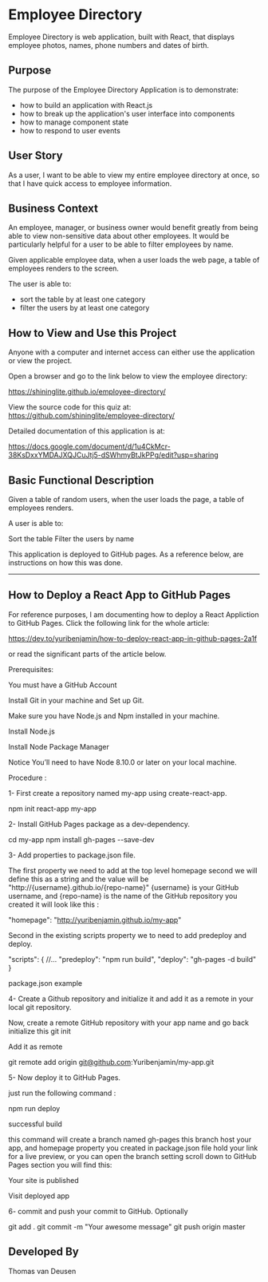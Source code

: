 # Employee Directory
Employee Directory is web application, built with React, that displays employee photos, names, phone numbers and dates of birth.

## Purpose
The purpose of the Employee Directory Application is to demonstrate:

- how to build an application with React.js
- how to break up the application's user interface into components
- how to manage component state
- how to respond to user events

## User Story
As a user, I want to be able to view my entire employee directory at once, so that I have quick access to employee information.

## Business Context
An employee, manager, or business owner would benefit greatly from being able to view non-sensitive data about other employees. It would be particularly helpful for a user to be able to filter employees by name.

Given applicable employee data, when a user loads the web page, a table of employees renders to the screen.

The user is able to:
  - sort the table by at least one category
  - filter the users by at least one category

## How to View and Use this Project
Anyone with a computer and internet access can either use the application or view the project. 

Open a browser and go to the link below to view the employee directory:

https://shininglite.github.io/employee-directory/
  
View the source code for this quiz at:
https://github.com/shininglite/employee-directory/

Detailed documentation of this application is at:

https://docs.google.com/document/d/1u4CkMcr-38KsDxxYMDAJXQJCuJtj5-dSWhmyBtJkPPg/edit?usp=sharing

## Basic Functional Description
Given a table of random users, when the user loads the page, a table of employees renders. 

A user is able to:

Sort the table
Filter the users by name

This application is deployed to GitHub pages. As a reference below, are instructions on how this was done.

-----------------------------
## How to Deploy a React App to GitHub Pages

For reference purposes, I am documenting how to deploy a React Appliction to GitHub Pages. Click the following link for the whole article:

https://dev.to/yuribenjamin/how-to-deploy-react-app-in-github-pages-2a1f

or read the significant parts of the article below.

Prerequisites:

You must have a GitHub Account

Install Git in your machine and Set up Git.

Make sure you have Node.js and Npm installed in your machine.

Install Node.js

Install Node Package Manager

Notice You’ll need to have Node 8.10.0 or later on your local machine.

Procedure :

1- First create a repository named my-app using create-react-app.

npm init react-app my-app

2- Install GitHub Pages package as a dev-dependency.

cd my-app
npm install gh-pages --save-dev

3- Add properties to package.json file.

The first property we need to add at the top level homepage second we will define this as a string and the value will be "http://{username}.github.io/{repo-name}" {username} is your GitHub username, and {repo-name} is the name of the GitHub repository you created it will look like this :

"homepage": "http://yuribenjamin.github.io/my-app"

Second in the existing scripts property we to need to add predeploy and deploy.


"scripts": {
//...
"predeploy": "npm run build",
"deploy": "gh-pages -d build"
}

package.json example


4- Create a Github repository and initialize it and add it as a remote in your local git repository.

Now, create a remote GitHub repository with your app name and go back initialize this
git init

Add it as remote

git remote add origin git@github.com:Yuribenjamin/my-app.git

5- Now deploy it to GitHub Pages.

just run the following command :

npm run deploy

successful build

this command will create a branch named gh-pages this branch host your app, and homepage property you created in package.json file hold your link for a live preview, or you can open the branch setting scroll down to GitHub Pages section you will find this:

Your site is published

Visit deployed app

6- commit and push your commit to GitHub. Optionally

git add .
git commit -m "Your awesome message"
git push origin master

## Developed By

Thomas van Deusen